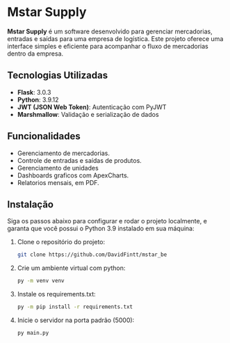 # Mstar Supply

**Mstar Supply** é um software desenvolvido para gerenciar mercadorias, entradas e saídas para uma empresa de logística. Este projeto oferece uma interface simples e eficiente para acompanhar o fluxo de mercadorias dentro da empresa.

## Tecnologias Utilizadas

- **Flask**: 3.0.3
- **Python**: 3.9.12
- **JWT (JSON Web Token)**: Autenticação com PyJWT
- **Marshmallow**: Validação e serialização de dados

## Funcionalidades

- Gerenciamento de mercadorias.
- Controle de entradas e saídas de produtos.
- Gerenciamento de unidades
- Dashboards graficos com ApexCharts.
- Relatorios mensais, em PDF.

## Instalação

Siga os passos abaixo para configurar e rodar o projeto localmente, e garanta que você possui o Python 3.9 instalado em sua máquina:

1. Clone o repositório do projeto:
   ```bash
   git clone https://github.com/DavidFintt/mstar_be
   ```

2. Crie um ambiente virtual com python:
   ```bash
   py -m venv venv
   ```

3. Instale os requirements.txt:
   ```bash
   py -m pip install -r requirements.txt
   ```

4. Inicie o servidor na porta padrão (5000):
   ```bash
   py main.py
   ```
